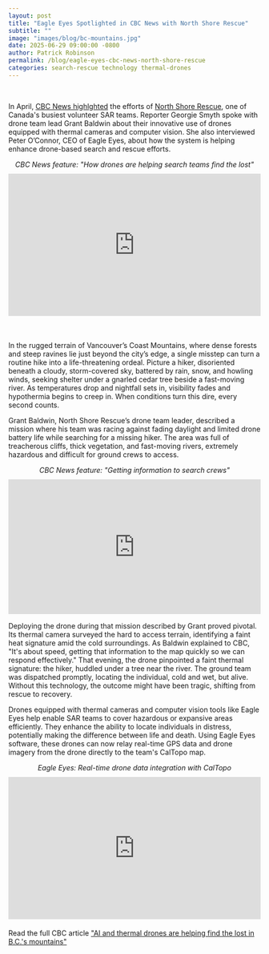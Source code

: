 ```yaml
---
layout: post
title: "Eagle Eyes Spotlighted in CBC News with North Shore Rescue"
subtitle: ""
image: "images/blog/bc-mountains.jpg"
date: 2025-06-29 09:00:00 -0800
author: Patrick Robinson
permalink: /blog/eagle-eyes-cbc-news-north-shore-rescue
categories: search-rescue technology thermal-drones
---
```


<br>

In April, <a href="https://www.cbc.ca/news/canada/british-columbia/technology-drone-artificial-intelligence-search-rescue-british-columbia-mountains-1.7492363" target="_blank" rel="noopener">CBC News highlghted</a> the efforts of <a href="https://www.northshorerescue.com/" target="_blank" rel="noopener">North Shore Rescue</a>, one of Canada's busiest volunteer SAR teams. Reporter Georgie Smyth spoke with drone team lead Grant Baldwin about their innovative use of drones equipped with thermal cameras and computer vision. She also interviewed Peter O’Connor, CEO of Eagle Eyes, about how the system is helping enhance drone-based search and rescue efforts.


<!-- CBC Video Embed -->
<div style="text-align: center; font-style: italic; margin-bottom: 10px;">
  CBC News feature: "How drones are helping search teams find the lost"
</div>
<div style="position:relative; width:100%; height:0px; padding-bottom:56.250%; margin-bottom: 20px;">
  <iframe width="100%" height="100%" src="https://www.youtube.com/embed/9ZS98M0ZiGY?si=GJf2JsJ92OYY4j8u" title="YouTube video player" frameborder="0" allow="accelerometer; autoplay; clipboard-write; encrypted-media; gyroscope; picture-in-picture; web-share" referrerpolicy="strict-origin-when-cross-origin" allowfullscreen style="border:none; width:100%; height:100%; position:absolute; left:0px; top:0px; overflow:hidden;"></iframe>
</div>


<br>

In the rugged terrain of Vancouver’s Coast Mountains, where dense forests and steep ravines lie just beyond the city’s edge, a single misstep can turn a routine hike into a life-threatening ordeal. Picture a hiker, disoriented beneath a cloudy, storm-covered sky, battered by rain, snow, and howling winds, seeking shelter under a gnarled cedar tree beside a fast-moving river. As temperatures drop and nightfall sets in, visibility fades and hypothermia begins to creep in. When conditions turn this dire, every second counts.


Grant Baldwin, North Shore Rescue’s drone team leader, described a mission where his team was racing against fading daylight and limited drone battery life while searching for a missing hiker. The area was full of treacherous cliffs, thick vegetation, and fast-moving rivers, extremely hazardous and difficult for ground crews to access.


<!-- CBC Video Embed -->
<div style="text-align: center; font-style: italic; margin-bottom: 10px;">
  CBC News feature: "Getting information to search crews"
</div>
<div style="position:relative; width:100%; height:0px; padding-bottom:53.438%">
  <iframe allow="fullscreen" allowfullscreen height="100%" src="https://streamable.com/e/bkohew?" width="100%" style="border:none; width:100%; height:100%; position:absolute; left:0px; top:0px; overflow:hidden;"></iframe>
</div>

Deploying the drone during that mission described by Grant proved pivotal. Its thermal camera surveyed the hard to access terrain, identifying a faint heat signature amid the cold surroundings. As Baldwin explained to CBC, "It's about speed, getting that information to the map quickly so we can respond effectively." That evening, the drone pinpointed a faint thermal signature: the hiker, huddled under a tree near the river. The ground team was dispatched promptly, locating the individual, cold and wet, but alive. Without this technology, the outcome might have been tragic, shifting from rescue to recovery.

Drones equipped with thermal cameras and computer vision tools like Eagle Eyes help enable SAR teams to cover hazardous or expansive areas efficiently. They enhance the ability to locate individuals in distress, potentially making the difference between life and death. Using Eagle Eyes software, these drones can now relay real-time GPS data and drone imagery from the drone directly to the team's CalTopo map.

<!-- Eagle Eyes CalTopo Integration Video -->
<div style="text-align: center; font-style: italic; margin-bottom: 10px;">
  Eagle Eyes: Real-time drone data integration with CalTopo
</div>
<div style="position:relative; width:100%; height:0px; padding-bottom:56.250%; margin-bottom: 20px;">
  <iframe width="100%" height="100%" src="https://www.youtube.com/embed/wyg47If033M?si=GJf2JsJ92OYY4j8u" title="Eagle Eyes CalTopo Integration" frameborder="0" allow="accelerometer; autoplay; clipboard-write; encrypted-media; gyroscope; picture-in-picture; web-share" referrerpolicy="strict-origin-when-cross-origin" allowfullscreen style="border:none; width:100%; height:100%; position:absolute; left:0px; top:0px; overflow:hidden;"></iframe>
</div>

Read the full CBC article <a href="https://www.cbc.ca/news/canada/british-columbia/technology-drone-artificial-intelligence-search-rescue-british-columbia-mountains-1.7492363" target="_blank" rel="noopener">"AI and thermal drones are helping find the lost in B.C.'s mountains"</a>



<br>